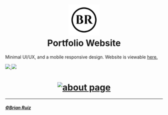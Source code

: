 <h1 align="center">
    <img alt="logo" title="br logo" src="https://github.com/BrianRuizy/portfolio-website-3.0/blob/master/Misc/BR%20logo%20blk.png" width="100"> </br>
    Portfolio Website
</h1>

Minimal UI/UX, and a mobile responsive design. Website is viewable <a href="https://www.brianruizy.com" target="_blank">here. 
    
![](https://camo.githubusercontent.com/d0f65430681b67b7104f6130ada8c098ec5f66ba/68747470733a2f2f696d672e736869656c64732e696f2f62616467652f636f64652532307374796c652d7374616e646172642d627269676874677265656e2e7376673f7374796c653d666c6174)
![](https://camo.githubusercontent.com/a307f74a14e41e762300323414ddef81f3d53ae2/68747470733a2f2f696d672e736869656c64732e696f2f6769746875622f6c6963656e73652f736f757263657265722d696f2f736f757263657265722d6170702e7376673f636f6c6f72423d666630303030)
    
<h1 align="center">
    <img alt="about page" title="website" src="https://github.com/BrianRuizy/portfolio-website/blob/master/Misc/about-page.png">
</h1>


------
##### ©[Brian Ruiz](https://github.com/BrianRuizy)
